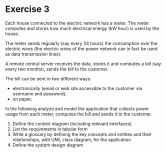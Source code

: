 # Exercise 3

Each house connected to the electric network has a meter. The meter computes and stores how much electrical energy (kW hour) is used by the house. 

The meter sends regularly (say every 24 hours) the consumption over the electric wires (the electric wires of the power network can in fact be used as data transmission lines). 

A remote central server receives the data, stores it and computes a bill (say every two months), sends the bill to the customer. 

The bill can be sent in two different ways:
 
* electronically (email or web site accessible to the customer via username and password),
* on paper.

In the following analyze and model the application that collects power usage from each meter, computes the bill and sends it to the customer. 

1. Define the context diagram (including relevant interfaces)
2. List the requirements in tabular form
3. Write a glossary by defining the key concepts and entities and their relationships, with UML class diagram, for the application 
4. Define the system design diagram

